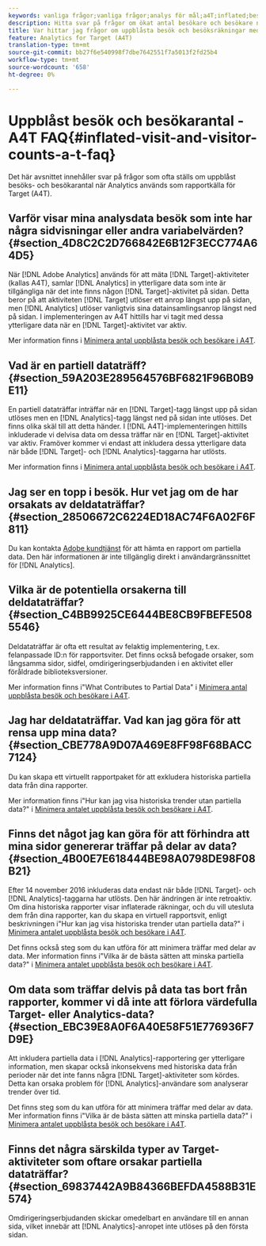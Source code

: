 ```yaml
---
keywords: vanliga frågor;vanliga frågor;analys för mål;a4T;inflated;besök;besökare;delvis träffad;överbliven;överbliven;delvis träffad
description: Hitta svar på frågor om ökat antal besökare och besökare när du använder Analytics for Target (A4T). Lär dig att minimera"partiella data".
title: Var hittar jag frågor om uppblåsta besök och besöksräkningar med A4T?
feature: Analytics for Target (A4T)
translation-type: tm+mt
source-git-commit: bb27f6e540998f7dbe7642551f7a5013f2fd25b4
workflow-type: tm+mt
source-wordcount: '658'
ht-degree: 0%

---
```



# Uppblåst besök och besökarantal - A4T FAQ{#inflated-visit-and-visitor-counts-a-t-faq}

Det här avsnittet innehåller svar på frågor som ofta ställs om uppblåst besöks- och besökarantal när Analytics används som rapportkälla för Target (A4T).

## Varför visar mina analysdata besök som inte har några sidvisningar eller andra variabelvärden? {#section_4D8C2C2D766842E6B12F3ECC774A64D5}

När [!DNL Adobe Analytics] används för att mäta [!DNL Target]-aktiviteter (kallas A4T), samlar [!DNL Analytics] in ytterligare data som inte är tillgängliga när det inte finns någon [!DNL Target]-aktivitet på sidan. Detta beror på att aktiviteten [!DNL Target] utlöser ett anrop längst upp på sidan, men [!DNL Analytics] utlöser vanligtvis sina datainsamlingsanrop längst ned på sidan. I implementeringen av A4T hittills har vi tagit med dessa ytterligare data när en [!DNL Target]-aktivitet var aktiv.

Mer information finns i [Minimera antal uppblåsta besök och besökare i A4T](/help/c-integrating-target-with-mac/a4t/c-a4t-troubleshooting/minimizing-inflated-visit-and-visitor-counts-a4t.md#concept_A515C2DE126E44B6AD97754C2C6D5235).

## Vad är en partiell dataträff? {#section_59A203E289564576BF6821F96B0B9E11}

En partiell dataträffar inträffar när en [!DNL Target]-tagg längst upp på sidan utlöses men en [!DNL Analytics]-tagg längst ned på sidan inte utlöses. Det finns olika skäl till att detta händer. I [!DNL A4T]-implementeringen hittills inkluderade vi delvisa data om dessa träffar när en [!DNL Target]-aktivitet var aktiv. Framöver kommer vi endast att inkludera dessa ytterligare data när både [!DNL Target]- och [!DNL Analytics]-taggarna har utlösts.

Mer information finns i [Minimera antal uppblåsta besök och besökare i A4T](/help/c-integrating-target-with-mac/a4t/c-a4t-troubleshooting/minimizing-inflated-visit-and-visitor-counts-a4t.md#concept_A515C2DE126E44B6AD97754C2C6D5235).

## Jag ser en topp i besök. Hur vet jag om de har orsakats av deldataträffar? {#section_28506672C6224ED18AC74F6A02F6F811}

Du kan kontakta [Adobe kundtjänst](/help/cmp-resources-and-contact-information.md#reference_ACA3391A00EF467B87930A450050077C) för att hämta en rapport om partiella data. Den här informationen är inte tillgänglig direkt i användargränssnittet för [!DNL Analytics].

## Vilka är de potentiella orsakerna till deldataträffar? {#section_C4BB9925CE6444BE8CB9FBEFE5085546}

Deldataträffar är ofta ett resultat av felaktig implementering, t.ex. felanpassade ID:n för rapportsviter. Det finns också befogade orsaker, som långsamma sidor, sidfel, omdirigeringserbjudanden i en aktivitet eller föråldrade biblioteksversioner.

Mer information finns i&quot;What Contributes to Partial Data&quot; i [Minimera antal uppblåsta besök och besökare i A4T](/help/c-integrating-target-with-mac/a4t/c-a4t-troubleshooting/minimizing-inflated-visit-and-visitor-counts-a4t.md#concept_A515C2DE126E44B6AD97754C2C6D5235).

## Jag har deldataträffar. Vad kan jag göra för att rensa upp mina data? {#section_CBE778A9D07A469E8FF98F68BACC7124}

Du kan skapa ett virtuellt rapportpaket för att exkludera historiska partiella data från dina rapporter.

Mer information finns i&quot;Hur kan jag visa historiska trender utan partiella data?&quot; i [Minimera antalet uppblåsta besök och besökare i A4T](/help/c-integrating-target-with-mac/a4t/c-a4t-troubleshooting/minimizing-inflated-visit-and-visitor-counts-a4t.md#concept_A515C2DE126E44B6AD97754C2C6D5235).

## Finns det något jag kan göra för att förhindra att mina sidor genererar träffar på delar av data? {#section_4B00E7E618444BE98A0798DE98F08B21}

Efter 14 november 2016 inkluderas data endast när både [!DNL Target]- och [!DNL Analytics]-taggarna har utlösts. Den här ändringen är inte retroaktiv. Om dina historiska rapporter visar inflaterade räkningar, och du vill utesluta dem från dina rapporter, kan du skapa en virtuell rapportsvit, enligt beskrivningen i&quot;Hur kan jag visa historiska trender utan partiella data?&quot; i [Minimera antalet uppblåsta besök och besökare i A4T](/help/c-integrating-target-with-mac/a4t/c-a4t-troubleshooting/minimizing-inflated-visit-and-visitor-counts-a4t.md#concept_A515C2DE126E44B6AD97754C2C6D5235).

Det finns också steg som du kan utföra för att minimera träffar med delar av data. Mer information finns i&quot;Vilka är de bästa sätten att minska partiella data?&quot; i [Minimera antalet uppblåsta besök och besökare i A4T](/help/c-integrating-target-with-mac/a4t/c-a4t-troubleshooting/minimizing-inflated-visit-and-visitor-counts-a4t.md#concept_A515C2DE126E44B6AD97754C2C6D5235).

## Om data som träffar delvis på data tas bort från rapporter, kommer vi då inte att förlora värdefulla Target- eller Analytics-data? {#section_EBC39E8A0F6A40E58F51E776936F7D9E}

Att inkludera partiella data i [!DNL Analytics]-rapportering ger ytterligare information, men skapar också inkonsekvens med historiska data från perioder när det inte fanns några [!DNL Target]-aktiviteter som kördes. Detta kan orsaka problem för [!DNL Analytics]-användare som analyserar trender över tid.

Det finns steg som du kan utföra för att minimera träffar med delar av data. Mer information finns i&quot;Vilka är de bästa sätten att minska partiella data?&quot; i [Minimera antalet uppblåsta besök och besökare i A4T](/help/c-integrating-target-with-mac/a4t/c-a4t-troubleshooting/minimizing-inflated-visit-and-visitor-counts-a4t.md#concept_A515C2DE126E44B6AD97754C2C6D5235).

## Finns det några särskilda typer av Target-aktiviteter som oftare orsakar partiella dataträffar? {#section_69837442A9B84366BEFDA4588B31E574}

Omdirigeringserbjudanden skickar omedelbart en användare till en annan sida, vilket innebär att [!DNL Analytics]-anropet inte utlöses på den första sidan.
